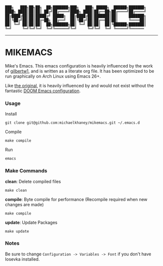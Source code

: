 ```
███╗   ███╗██╗██╗  ██╗███████╗███╗   ███╗ █████╗  ██████╗███████╗
████╗ ████║██║██║ ██╔╝██╔════╝████╗ ████║██╔══██╗██╔════╝██╔════╝
██╔████╔██║██║█████╔╝ █████╗  ██╔████╔██║███████║██║     ███████╗
██║╚██╔╝██║██║██╔═██╗ ██╔══╝  ██║╚██╔╝██║██╔══██║██║     ╚════██║
██║ ╚═╝ ██║██║██║  ██╗███████╗██║ ╚═╝ ██║██║  ██║╚██████╗███████║
╚═╝     ╚═╝╚═╝╚═╝  ╚═╝╚══════╝╚═╝     ╚═╝╚═╝  ╚═╝ ╚═════╝╚══════
```

- - -

MIKEMACS
=====

Mike's Emacs. This emacs configuration is heavily influenced by the work of
[gilbertw1](https://github.com/gilbertw1), and is written as a literate org file. It has been
optimized to be run graphically on Arch Linux using Emacs 26+.

Like [the original](https://github.com/gilbertw1/bmacs), it is heavily influenced by and would not
exist without the fantastic [DOOM Emacs configuration](https://github.com/hlissner/doom-emacs).


### Usage

Install

    git clone git@github.com:michaelkhaney/mikemacs.git ~/.emacs.d

Compile

    make compile

Run

    emacs

### Make Commands

**clean**: Delete compiled files

    make clean

**compile**: Byte compile for performance (Recompile required when new changes are made)

    make compile

**update**: Update Packages

    make update

### Notes

Be sure to change `Configuration -> Variables -> Font` if you don't have Iosevka installed.
